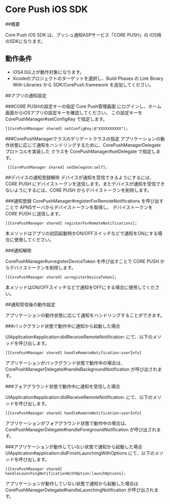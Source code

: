 # Core Push iOS SDK

##概要

Core Push iOS SDK は、プッシュ通知ASPサービス「CORE PUSH」の iOS用のSDKになります。## 動作条件* iOS4.0以上が動作対象になります。
* Xcodeのプロジェクトのターゲットを選択し、Build Phases の Link Binary With Libraries から SDK/CorePush.framework を追加してください。	##アプリの通知設定###CORE PUSHの設定キーの指定Core Push管理画面 にログインし、ホーム画面からiOSアプリの設定キーを確認してください。 この設定キーをCorePushManager#setConfigKey で指定します。
	[[CorePushManager shared] setConfigKey:@"XXXXXXXXXX"];###CorePushManagerクラスのデリゲートクラスの指定
アプリケーションの動作状態に応じて通知をハンドリングするために、CorePushManagerDelegateプロトコルを実装した
クラスを CorePushManager#setDelegate で指定します。	 [[CorePushManager shared] setDelegate:self];     ##デバイスの通知登録解除デバイスが通知を受信できるようにするには、CORE PUSH にデバイストークンを送信します。またデバイスが通知を受信できないようにするには、CORE PUSH からデバイストークンを削除します。###通知登録
CorePushManager#registerForRemoteNotifications を呼び出すことで APNSサーバからデバイストークンを取得し、
デバイストークンを CORE PUSH に送信します。
	[[CorePushManager shared] registerForRemoteNotifications];
本メソッドはアプリの初回起動時かON/OFFスイッチなどで通知をONにする場合に使用してください。	###通知解除
CorePushManager#unregisterDeviceToken を呼び出すことで CORE PUSH からデバイストークンを削除します。
	[[CorePushManager shared] unregisterDeviceToken];
本メソッドはON/OFFスイッチなどで通知をOFFにする場合に使用してください。		##通知受信後の動作設定
アプリケーションの動作状態に応じて通知をハンドリングすることができます。	###バックグランド状態で動作中に通知から起動した場合
UIApplication#application:didReceiveRemoteNotification: にて、以下のメソッドを呼び出します。
	[[CorePushManager shared] handleRemoteNotification:userInfo]		  アプリケーションがバックグランド状態で動作中の場合は、CorePushManagerDelegate#handleBackgroundNotification が呼び出されます。###フォアグラウンド状態で動作中に通知を受信した場合
UIApplication#application:didReceiveRemoteNotification: にて、以下のメソッドを呼び出します。
	[[CorePushManager shared] handleRemoteNotification:userInfo]
アプリケーションがフォアグラウンド状態で動作中の場合は、CorePushManagerDelegate#handleForegroundNotification が呼び出されます。
###アプリケーションが動作していない状態で通知から起動した場合
UIApplication#application:didFinishLaunchingWithOptions にて、以下のメソッドを呼び出します。

	[[CorePushManager shared] handleLaunchingNotificationWithOption:launchOptions];

アプリケーションが動作していない状態で通知から起動した場合はCorePushManagerDelegate#handleLaunchingNotification が呼び出されます。	
	
	